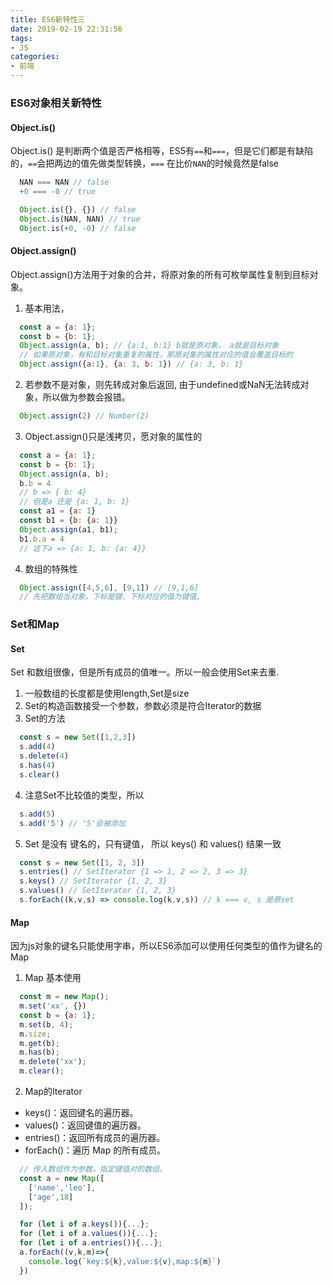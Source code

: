 ```yaml
---
title: ES6新特性三
date: 2019-02-19 22:31:56
tags:
- JS
categories:
- 前端
---
```


### ES6对象相关新特性

#### Object.is()
Object.is() 是判断两个值是否严格相等，ES5有`==`和`===`，但是它们都是有缺陷的，`==`会把两边的值先做类型转换，`===` 在比价`NAN`的时候竟然是false
```js
  NAN === NAN // false
  +0 === -0 // true

  Object.is({}, {}) // false
  Object.is(NAN, NAN) // true
  Object.is(+0, -0) // false
```

<!-- more -->

#### Object.assign()
Object.assign()方法用于对象的合并，将原对象的所有可枚举属性复制到目标对象。
1. 基本用法，
```js
  const a = {a: 1};
  const b = {b: 1};
  Object.assign(a, b); // {a:1, b:1} b就是原对象， a就是目标对象
  // 如果原对象，有和目标对象重复的属性，那原对象的属性对应的值会覆盖目标的
  Object.assign({a:1}, {a: 3, b: 1}) // {a: 3, b: 1}
```
2. 若参数不是对象，则先转成对象后返回, 由于undefined或NaN无法转成对象，所以做为参数会报错。
```js
  Object.assign(2) // Number(2)
```
3. Object.assign()只是浅拷贝，愿对象的属性的
```js
  const a = {a: 1};
  const b = {b: 1};
  Object.assign(a, b);
  b.b = 4
  // b => { b: 4} 
  // 但是a 还是 {a: 1, b: 1}
  const a1 = {a: 1}
  const b1 = {b: {a: 1}}
  Object.assign(a1, b1);
  b1.b.a = 4
  // 这下a => {a: 1, b: {a: 4}}
```

4. 数组的特殊性
```js
  Object.assign([4,5,6], [9,1]) // [9,1,6]
  // 先把数组当对象，下标是键、下标对应的值为键值, 
```

### Set和Map

#### Set
Set 和数组很像，但是所有成员的值唯一。所以一般会使用Set来去重.
1. 一般数组的长度都是使用length,Set是size
2. Set的构造函数接受一个参数，参数必须是符合Iterator的数据
3. Set的方法
  ```js
    const s = new Set([1,2,3])
    s.add(4)
    s.delete(4)
    s.has(4)
    s.clear()
  ```
4. 注意Set不比较值的类型，所以
  ```js
    s.add(5)
    s.add('5') // '5'会被添加
  ```
5. Set 是没有 键名的，只有键值， 所以 keys() 和 values() 结果一致
  ```js
    const s = new Set([1, 2, 3])
    s.entries() // SetIterator {1 => 1, 2 => 2, 3 => 3}
    s.keys() // SetIterator {1, 2, 3}
    s.values() // SetIterator {1, 2, 3}
    s.forEach((k,v,s) => console.log(k,v,s)) // k === v, s 是原set
  ```

#### Map
因为js对象的键名只能使用字串，所以ES6添加可以使用任何类型的值作为键名的Map
1. Map 基本使用
```js
  const m = new Map();
  m.set('xx', {})
  const b = {a: 1};
  m.set(b, 4);
  m.size;
  m.get(b);
  m.has(b);
  m.delete('xx');
  m.clear();
```
2. Map的Iterator
  - keys()：返回键名的遍历器。
  - values()：返回键值的遍历器。
  - entries()：返回所有成员的遍历器。
  - forEach()：遍历 Map 的所有成员。
```js
  // 传入数组作为参数，指定键值对的数组。
  const a = new Map([
    ['name','leo'],
    ['age',18]
  ]);

  for (let i of a.keys()){...};
  for (let i of a.values()){...};
  for (let i of a.entries()){...};
  a.forEach((v,k,m)=>{
    console.log(`key:${k},value:${v},map:${m}`)
  })
```